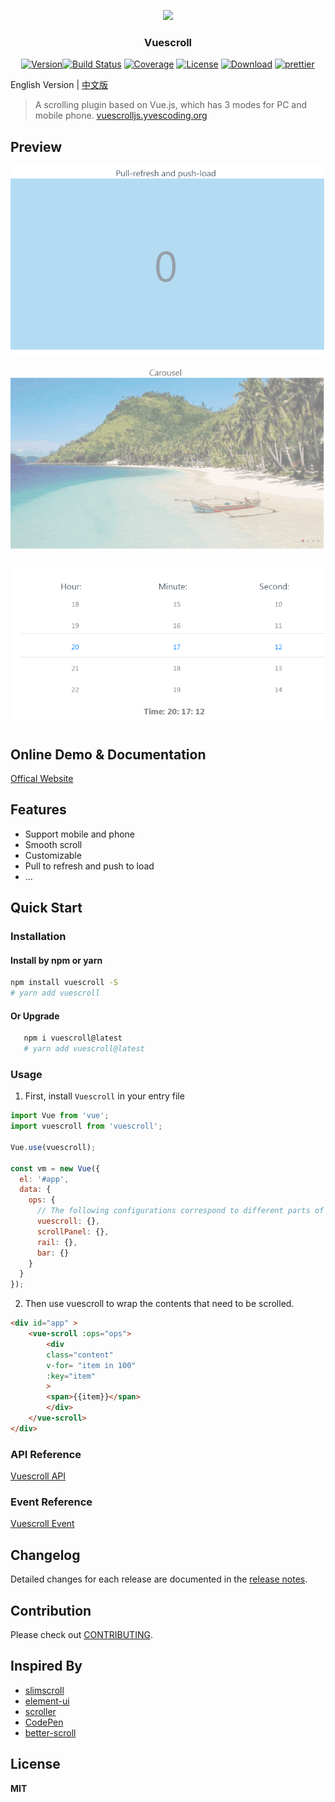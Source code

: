   <p align="center"><a href="http://vuescrolljs.yvescoding.org/"><img width="100" src="http://vuescrolljs.yvescoding.org/logo.png" /></a></p>
<h3 align="center">Vuescroll</h4>
<p align="center">
  <a href="https://www.npmjs.com/package/vuescroll"><img src="https://img.shields.io/npm/v/vuescroll.svg" alt="Version"></a><a href="https://circleci.com/gh/YvesCoding/vuescroll/tree/dev"><img src="https://img.shields.io/circleci/project/YvesCoding/vuescroll/dev.svg" alt="Build Status"></a>
   <a href="https://codecov.io/github/YvesCoding/vuescroll?branch=dev"><img src="https://img.shields.io/codecov/c/github/YvesCoding/vuescroll/dev.svg" alt="Coverage"></a>
  <a href="https://www.npmjs.com/package/vuescroll"><img src="https://img.shields.io/npm/l/vuescroll.svg" alt="License"></a>
<a href="https://www.npmjs.com/package/vuescroll"><img src="https://img.shields.io/npm/dm/vuescroll.svg" alt="Download"></a>
<a href="https://github.com/YvesCoding/vuescroll"><img src="https://img.shields.io/badge/code_style-prettier-ff69b4.svg?style=flat-square" alt="prettier"></a>
</p>

English Version | [中文版](https://github.com/YvesCoding/vuescroll/blob/dev/README-ZH.md)

> A scrolling plugin based on Vue.js, which has 3 modes for PC and mobile phone.
> [vuescrolljs.yvescoding.org](http://vuescrolljs.yvescoding.org/)

## Preview

<p align="center">
<img src="https://github.com/wangyi7099/pictureCdn/blob/master/allPic/vuescroll/p3.gif?raw=true" style="max-width:100%"/>
</p>
<p align="center">
<img src="https://github.com/wangyi7099/pictureCdn/blob/master/allPic/vuescroll/p1.gif?raw=true" style="max-width:100%"/>
</p>
<p align="center">
<img src="https://github.com/wangyi7099/pictureCdn/blob/master/allPic/vuescroll/p2.gif?raw=true" style="max-width:100%"/>
</p>

## Online Demo & Documentation

[Offical Website](http://vuescrolljs.yvescoding.org/demo/)

## Features

- Support mobile and phone
- Smooth scroll
- Customizable
- Pull to refresh and push to load
- ...

## Quick Start

### Installation

#### Install by npm or yarn

```bash
npm install vuescroll -S
# yarn add vuescroll
```

#### Or Upgrade

```bash
   npm i vuescroll@latest
   # yarn add vuescroll@latest
```

### Usage

1.  First, install `Vuescroll` in your entry file

```javascript
import Vue from 'vue';
import vuescroll from 'vuescroll';

Vue.use(vuescroll);

const vm = new Vue({
  el: '#app',
  data: {
    ops: {
      // The following configurations correspond to different parts of Vuescroll.
      vuescroll: {},
      scrollPanel: {},
      rail: {},
      bar: {}
    }
  }
});
```

2.  Then use vuescroll to wrap the contents that need to be scrolled.

```html
<div id="app" >
    <vue-scroll :ops="ops">
        <div
        class="content"
        v-for= "item in 100"
        :key="item"
        >
        <span>{{item}}</span>
        </div>
    </vue-scroll>
</div>
```

### API Reference

[Vuescroll API](http://vuescrolljs.yvescoding.org/guide/api.html)

### Event Reference

[Vuescroll Event](http://vuescrolljs.yvescoding.org/guide/event.html)

## Changelog

Detailed changes for each release are documented in the [release notes](https://github.com/YvesCoding/releases).

## Contribution

Please check out [CONTRIBUTING](.github/CONTRIBUTING.md).

## Inspired By

- [slimscroll](http://rocha.la/jQuery-slimScroll)
- [element-ui](http://element.eleme.io/#/zh-CN/component/installation)
- [scroller](http://zynga.github.io/scroller/)
- [CodePen](https://codepen.io/wangyi7099/pen/YLVBNe)
- [better-scroll](https://github.com/ustbhuangyi/better-scroll)

## License

**MIT**
